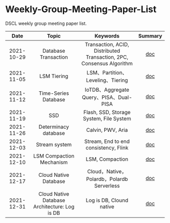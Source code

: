 # Weekly-Group-Meeting-Paper-List
DSCL weekly group meeting paper list.

|    Date    |        Topic         |                           Keywords                           |                           Summary                            |
| :--------: | :------------------: | :----------------------------------------------------------: | :----------------------------------------------------------: |
| 2021-10-29 | Database Transaction | Transaction, ACID, Distributed Transaction, 2PC, Consensus Algorithm |      [doc](./meeting_summary/2021-10-29-数据库事务.md)       |
| 2021-11-05 |     LSM Tiering      |              LSM、Partition、Leveling、Tiering               | [doc](./meeting_summary/2021-11-05-基于LSM的KV存储写放大优化.md) |
| 2021-11-12 | Time-Series Database |           IoTDB、Aggregate Query、PISA、Dual-PISA            | [doc](./meeting_summary/2021-11-12-Apache-IoTDB时序数据库.md) |
| 2021-11-19 | SSD | Flash, SSD, Storage System, File System |      [doc](./meeting_summary/2021-11-19-基于SSD的存储系统.md)       |
| 2021-11-26 | Determinacy database |                      Calvin, PWV, Aria                       |     [doc](./meeting_summary/2021-11-27-确定性数据库.md)      |
| 2021-12-03 |    Stream system     |            Stream, End to end consistency, Flink             | [doc](./meeting_summary/2021-12-03-流计算端到端一致性概述.md) |
| 2021-12-10 | LSM Compaction Mechanism |                       LSM, Compaction                        |  [doc](./meeting_summary/2021-12-10-LSM_Compaction_设计.md)  |
| 2021-12-17 | Cloud Native Database | Cloud，Native，Polardb，Polardb Serverless | [doc](./meeting_summary/2021-12-17-云原生数据库polardb.md) |
| 2021-12-31 | Cloud Native Database Architecture: Log is DB | Log is DB, Clound native | [doc](./meeting_summary/2021-12-31-云原生数据库架构_Log_is_DB.md) |
